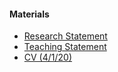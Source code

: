 #### Materials

* [Research Statement](./files/statement/research.pdf)
* [Teaching Statement](./files/statement/teaching.pdf)
* [CV (4/1/20)](./files/statement/cv.pdf)

